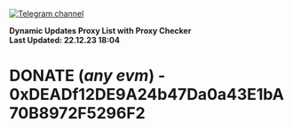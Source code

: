 [![Telegram channel](https://img.shields.io/endpoint?url=https://runkit.io/damiankrawczyk/telegram-badge/branches/master?url=https://t.me/n4z4v0d)](https://t.me/n4z4v0d) 

**Dynamic Updates Proxy List with Proxy Checker**  
**Last Updated: 22.12.23 18:04**

# DONATE (_any evm_) - 0xDEADf12DE9A24b47Da0a43E1bA70B8972F5296F2

